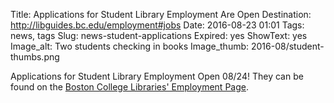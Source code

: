 Title: Applications for Student Library Employment Are Open
Destination: http://libguides.bc.edu/employment#jobs
Date: 2016-08-23 01:01 
Tags: news, tags 
Slug: news-student-applications
Expired: yes
ShowText: yes
Image_alt: Two students checking in books
Image_thumb: 2016-08/student-thumbs.png

 Applications for Student Library Employment Open 08/24! They can be found on the <a href="http://libguides.bc.edu/employment#jobs">Boston College Libraries' Employment Page</a>.

<!-- USEFUL CUT AND PASTE STUFF.

<img src="/theme/img/news/201X-XX/XXXX.png" alt="words" class="float_left">

<img src="/theme/img/news/201X-XX/XXXX.png" alt="words" class="float_right">

<a href="#" target="_blank">

-->